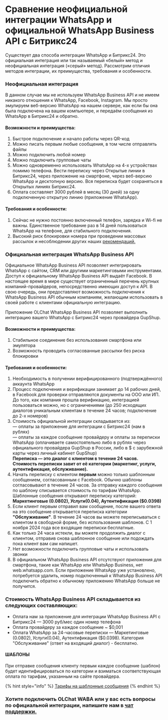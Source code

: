# Сравнение неофициальной интеграции WhatsApp и официальной WhatsApp Business API с Битрикс24

Существует два способа интеграции WhatsApp и Битрикс24. Это официальная интеграция или так называемый «белый» метод и неофициальная интеграция («серый» метод). Рассмотрим отличия методов интеграции, их преимущества, требования и особенности.

### Неофициальная интеграция

В данном случае мы не используем WhatsApp Business API и не имеем никакого отношения к WhatsApp, Facebook, Instagram. Мы просто эмулируем веб-версию WhatsApp на нашем сервере, как если бы она была подключена на вашем компьютере, и передаём сообщения из WhatsApp в Битрикс24 и обратно.

#### Возможности и преимущества:

1. Быстрое подключение и начало работы через QR-код
2. Можно писать первым любые сообщения, в том числе отправлять файлы
3. Можно подключить любой номер
4. Можно подключить групповые чаты
5. Можно одновременно использовать WhatsApp на 4-х устройствах помимо телефона. Вести переписку через Открытые линии в Битрикс24, через приложение на смартфоне, через веб-версию WhatsApp и десктопную версию. Вся переписка будет сохраняться в Открытых линиях Битрикс24.
6. Оплата составляет 3000 рублей в месяц (30 дней) за одну подключенную открытую линию (приложение WhatsApp).

#### Требования и особенности:

1. Сейчас не нужно постоянно включенный телефон, зарядка и Wi-fi не важны. Единственное требование раз в 14 дней пользоваться WhatsApp на телефоне, для стабильного подключения.
2. Высокий риск блокировки номера при проведении массовых рассылок и несоблюдении других наших [рекомендаций](../../blokirovka-nomera/)[.](../../blokirovka-nomera/)

### Официальная интеграция WhatsApp Business API

Официальное WhatsApp Business API позволяет интегрировать WhatsApp с сайтом, CRM или другими маркетинговыми инструментами. Доступ к официальному WhatsApp Business API выдаёт Facebook. В настоящее время в мире существует ограниченный перечень крупных компаний-провайдеров, непосредственно имеющих доступ к API. В свою очередь, они предоставляют возможность подключения к WhatsApp Business API обычным компаниям, желающим использовать в своей работе с клиентами официальную интеграцию.

Приложение OLChat WhatsApp Business API позволяет выполнить интеграцию вашего WhatsApp с Битрикс24 через провайдера GupShup.

#### Возможности и преимущества:

1. Стабильное соединение без использования смартфона или эмулятора
2. Возможность проводить согласованные рассылки без риска блокировки

#### Требования и особенности:

1. Необходимость в получении верифицированного (подтверждённого) аккаунта WhatsApp
2. Процесс подключения и верификации занимает до 14 рабочих дней, в Facebook для проверки отправляются документы на ООО или ИП. До того, как компания прошла верификацию, интеграцией пользоваться можно, но с ограничениями (до 250 исходящих диалогов уникальным клиентам в течение 24 часов; подключение до 2-х номеров)
3. Стоимость официальной интеграции складывается из: \
   — оплаты за приложение для интеграции с Битрикс24 (нам в рублях)\
   — оплаты за каждое сообщение провайдеру и оплаты за переписки WhatsApp (оплачиваете самостоятельно либо в рублях через официального провайдера GupShup в России, либо в $ с зарубежной карты через личный кабинет GupShup)\
   **Переписка — это диалог с клиентом в течение 24 часов. Стоимость переписки завит от её категории (маркетинг, услуги, аутентификация, обслуживание).**
4. Начать переписку с клиентом **первым** можно только шаблонным сообщением, согласованным с Facebook. Обычно шаблоны согласовывают в течение 24 часов. За отправку каждого сообщения по шаблону списывается стоимость по тарифам WhatsApp. Шаблонные сообщения открывают переписку категорий:  **Маркетинговые ($0.0802), Услуги ($0.04), Аутентификация ($0.0398)**
5. Если клиент первым отправил вам сообщение, после вашего ответа на это сообщение открывается переписка категории **"Обслуживание"**. В течение 24 часов вы можете переписываться с клиентом в свободной форме, без использования шаблонов. С 1 ноября 2024 года все входящие переписки бесплатные.
6. Как только 24 часа истекли, вы можете продолжить диалог с клиентом, отправив снова шаблонное сообщение или подождать пока клиент вам сам напишет.&#x20;
7. Нет возможности подключить групповые чаты и использовать звонки
8. В официальном WhatsApp Business API отсутствуют приложения для смартфона, такие как WhatsApp или WhatsApp Business, нет web.whatsapp.com. Если приложение WhatsApp уже установлено, потребуется удалить, номер подключенный к WhatsApp Business API подключить обратно к обычному приложению WhatsApp больше не получится.

### Стоимость WhatsApp Business API складывается из следующих составляющих:

* Оплата нам за приложение для интеграции WhatsApp Business API с Битрикс24 — 3000 руб/мес один номер телефона
* Оплата провайдеру за каждое сообщение \~ $0,001
* Оплата WhatsApp за 24-часовые переписки — Маркетинговые ($0.0802), Услуги ($0.04), Аутентификация ($0.0398). Категория "Обслуживание" (ответ на входящий диалог) - бесплатно.&#x20;

#### ШАБЛОНЫ&#x20;

При отправке сообщения клиенту первым каждое сообщение (шаблон) будет идентифицироваться по категории и взиматься соответствующая оплата по тарифам, указанным на сайте провайдера.

{% hint style="info" %}
[Тарифы на шаблонные сообщения](https://developers.facebook.com/docs/whatsapp/pricing/conversationpricing/?locale=ru\_RU)
{% endhint %}

### Хотите подключить OLChat WABA или у вас есть вопросы по официальной интеграции, напишите нам в [чат поддержки.](https://auth2.bitrix24.net/oauth/select/?preset=im\&IM\_DIALOG=networkLines7c380c91ab28dacab02d3af93fecdbf9)
